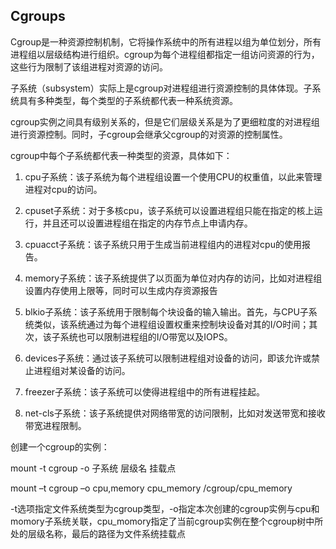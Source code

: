 ## Cgroups


Cgroup是一种资源控制机制，它将操作系统中的所有进程以组为单位划分，所有进程组以层级结构进行组织。cgroup为每个进程组都指定一组访问资源的行为，这些行为限制了该组进程对资源的访问。

子系统（subsystem）实际上是cgroup对进程组进行资源控制的具体体现。子系统具有多种类型，每个类型的子系统都代表一种系统资源。

cgroup实例之间具有级别关系的，但是它们层级关系是为了更细粒度的对进程组进行资源控制。同时，子cgroup会继承父cgroup的对资源的控制属性。

cgroup中每个子系统都代表一种类型的资源，具体如下：

1) cpu子系统：该子系统为每个进程组设置一个使用CPU的权重值，以此来管理进程对cpu的访问。

2) cpuset子系统：对于多核cpu，该子系统可以设置进程组只能在指定的核上运行，并且还可以设置进程组在指定的内存节点上申请内存。

3) cpuacct子系统：该子系统只用于生成当前进程组内的进程对cpu的使用报告。

4) memory子系统：该子系统提供了以页面为单位对内存的访问，比如对进程组设置内存使用上限等，同时可以生成内存资源报告

5) blkio子系统：该子系统用于限制每个块设备的输入输出。首先，与CPU子系统类似，该系统通过为每个进程组设置权重来控制块设备对其的I/O时间；其次，该子系统也可以限制进程组的I/O带宽以及IOPS。

6) devices子系统：通过该子系统可以限制进程组对设备的访问，即该允许或禁止进程组对某设备的访问。

7) freezer子系统：该子系统可以使得进程组中的所有进程挂起。

8) net-cls子系统：该子系统提供对网络带宽的访问限制，比如对发送带宽和接收带宽进程限制。

创建一个cgroup的实例：

mount -t cgroup -o 子系统 层级名 挂载点

mount –t cgroup –o cpu,memory cpu_memory /cgroup/cpu_memory

-t选项指定文件系统类型为cgroup类型，-o指定本次创建的cgroup实例与cpu和momory子系统关联，cpu_momory指定了当前cgroup实例在整个cgroup树中所处的层级名称，最后的路径为文件系统挂载点
